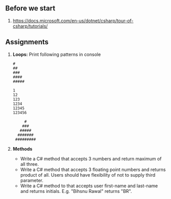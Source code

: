 ## Before we start
1. https://docs.microsoft.com/en-us/dotnet/csharp/tour-of-csharp/tutorials/


## Assignments
1. **Loops:** Print following patterns in console

     ```
     #
     ##
     ###
     ####
     #####
     ```
     ```
     1
     12
     123
     1234
     12345
     123456
     ```
     ```
          #
         ###
        #####
       #######
      #########
      ```
1. **Methods**
     * Write a C# method that accepts 3 numbers and return maximum of all three.
     * Write a C# method that accepts 3 floating point numbers and returns product of all. Users should have flexibility of not to supply third parameter.
     * Write a C# method to that accepts user first-name and last-name and returns initials. E.g. "Bihsnu Rawal" returns "BR".
